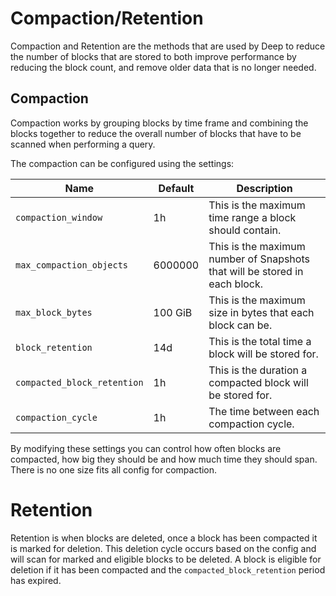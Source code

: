 # Compaction/Retention

Compaction and Retention are the methods that are used by Deep to reduce the number of blocks that are stored to both
improve performance by reducing the block count, and remove older data that is no longer needed.

## Compaction

Compaction works by grouping blocks by time frame and combining the blocks together to reduce the overall number of
blocks that have to be scanned when performing a query.

The compaction can be configured using the settings:

| Name                        | Default | Description                                                                |
|-----------------------------|---------|----------------------------------------------------------------------------|
| `compaction_window`         | 1h      | This is the maximum time range a block should contain.                     |
| `max_compaction_objects`    | 6000000 | This is the maximum number of Snapshots that will be stored in each block. |
| `max_block_bytes`           | 100 GiB | This is the maximum size in bytes that each block can be.                  |
| `block_retention`           | 14d     | This is the total time a block will be stored for.                         |
| `compacted_block_retention` | 1h      | This is the duration a compacted block will be stored for.                 |
| `compaction_cycle`          | 1h      | The time between each compaction cycle.                                    |

By modifying these settings you can control how often blocks are compacted, how big they should be and how much time
they should span. There is no one size fits all config for compaction.

# Retention

Retention is when blocks are deleted, once a block has been compacted it is marked for deletion. This deletion cycle
occurs based on the config and will scan for marked and eligible blocks to be deleted. A block is eligible for deletion
if it has been compacted and the `compacted_block_retention` period has expired.
